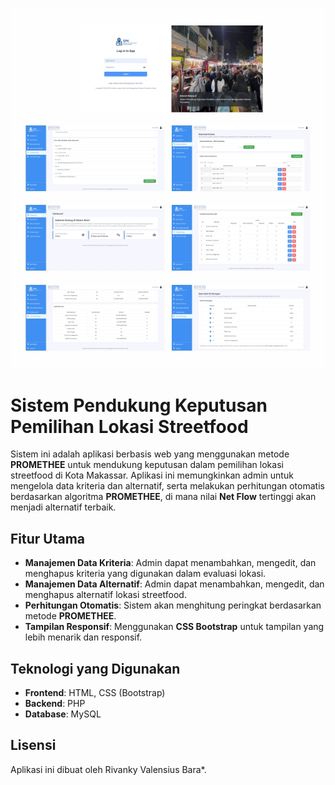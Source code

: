 ![Aplikasi](assets/images/preview.jpg)

# Sistem Pendukung Keputusan Pemilihan Lokasi Streetfood

Sistem ini adalah aplikasi berbasis web yang menggunakan metode **PROMETHEE** untuk mendukung keputusan dalam pemilihan lokasi streetfood di Kota Makassar. Aplikasi ini memungkinkan admin untuk mengelola data kriteria dan alternatif, serta melakukan perhitungan otomatis berdasarkan algoritma **PROMETHEE**, di mana nilai **Net Flow** tertinggi akan menjadi alternatif terbaik.

## Fitur Utama
- **Manajemen Data Kriteria**: Admin dapat menambahkan, mengedit, dan menghapus kriteria yang digunakan dalam evaluasi lokasi.
- **Manajemen Data Alternatif**: Admin dapat menambahkan, mengedit, dan menghapus alternatif lokasi streetfood.
- **Perhitungan Otomatis**: Sistem akan menghitung peringkat berdasarkan metode **PROMETHEE**.
- **Tampilan Responsif**: Menggunakan **CSS Bootstrap** untuk tampilan yang lebih menarik dan responsif.

## Teknologi yang Digunakan
- **Frontend**: HTML, CSS (Bootstrap)
- **Backend**: PHP
- **Database**: MySQL

## Lisensi
Aplikasi ini dibuat oleh Rivanky Valensius Bara*.


